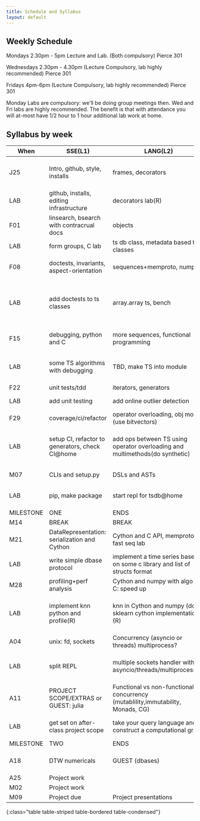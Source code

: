 ```yaml
---
title: Schedule and Syllabus
layout: default
---
```


## Weekly Schedule

Mondays 2.30pm - 5pm Lecture and Lab. (Both compulsory) Pierce 301

Wednesdays 2.30pm - 4.30pm (Lecture Compulsory, lab highly recommended) Pierce 301

Fridays 4pm-6pm (Lecture Compulsory, lab highly recommended) Pierce 301

Monday Labs are compulsory: we'll be doing group meetings then. Wed and Fri labs are highly recommended. The benefit is that with attendance you will at-most have 1/2 hour to 1 hour additional lab work at home.

## Syllabus by week

| When      | SSE(L1)                                  | LANG(L2)                                 | DSA(L3)                                  | @home                                    |
| --------- | ---------------------------------------- | ---------------------------------------- | ---------------------------------------- | ---------------------------------------- |
| J25       | Intro, github, style, installs           | frames, decorators                       | computational models (recursive, iterative, div-conq) and O(n) |                                          |
| LAB       | github, installs, editing infrastructure | decorators lab(R)                        | fibonacci multiple ways(R)               |                                          |
| F01       | linsearch, bsearch with contracrual docs | objects                                  | lists+linkedlists, C                     |                                          |
| LAB       | form groups, C lab                       | ts db class, metadata based ts classes   | linked lists(R)                          | tsdb, ts class                           |
| F08       | doctests, invariants, aspect-orientation | sequences+memproto, numpy                | dicts and hash-tables, hash based indexing |                                          |
| LAB       | add doctests to ts classes               | array.array ts, bench                    | dicts use in python at various places(R) | ts class doctested with contiguous memory numpy |
| F15       | debugging, python and C                  | more sequences, functional programming   | numerical programming, simple FFT        |                                          |
| LAB       | some TS algorithms with debugging        | TBD, make TS into module                 | softmax(R)                               | ts module, add simple algorithms, FFT    |
| F22       | unit tests/tdd                           | iterators, generators                    | bin (search) trees                       |                                          |
| LAB       | add unit testing                         | add online outlier detection             | Trees(R), balancing (TBD)                | add online algorithms                    |
| F29       | coverage/ci/refactor                     | operator overloading, obj model, (use bitvectors) | heaps, sort and search, tim-sort         |                                          |
| LAB       | setup CI, refactor to generators, check CI@home | add ops between TS using operator overloading and multimethods(do synthetic) | multi dispatch TS sort .                 | add between-time series ops including distance |
| M07       | CLIs and setup.py                        | DSLs and ASTs                            | Metadata and Query Languages             |                                          |
| LAB       | pip, make package                        | start repl for tsdb@home                 | enhance dsl with metadata selection from dicts | add simple query repl on db              |
| MILESTONE | ONE                                      | ENDS                                     | HERE                                     |                                          |
| M14       | BREAK                                    | BREAK                                    | BREAK                                    |                                          |
| M21       | DataRepresentation: serialization and Cython | Cython and C API, memproto, fast seq lab | Indexing: dbases/btrees, LSM Trees.      |                                          |
| LAB       | write simple dbase protocol              | implement a time series based on some c library and list of structs format | implement 2 level external storage for time series | convert dbase to btree dbase             |
| M28       | profiling+perf analysis                  | Cython and numpy with algo in C: speed up | kNN numericals                           |                                          |
| LAB       | implement knn python and profile(R)      | knn in Cython and numpy (do a sklearn cython implementation)(R) | knn with a faster algorithm still exported to py (perhaps in py only) | implement some KNN numericals            |
| A04       | unix: fd, sockets                        | Concurrency (asyncio or threads) multiprocess? | rtree/vptree                             |                                          |
| LAB       | split REPL                               | multiple sockets handler with asyncio/threads/multiprocess(R) | rtree/vptree (R)                         | add to meta/index a vptree for kNN db    |
| A11       | PROJECT SCOPE/EXTRAS or GUEST: julia     | Functional vs non-functional for concurrency (mutablility,immutability, Monads, CG) | optimizing CG, graph based scheduler, dask |                                          |
| LAB       | get set on after-class project scope     | take your query language and construct a computational graph | optimize the graph                       | add computational graph to db            |
| MILESTONE | TWO                                      | ENDS                                     | HERE                                     |                                          |
| A18       | DTW  numericals                          | GUEST (dbases)                           | FFT and its optimization(whole lecture: guest) |                                          |
| A25       | Project work                             |                                          |                                          |                                          |
| M02       | Project work                             |                                          |                                          |                                          |
| M09       | Project due                              | Project presentations                    | Project grades                           |                                          |
{:class="table table-striped table-bordered table-condensed"}
